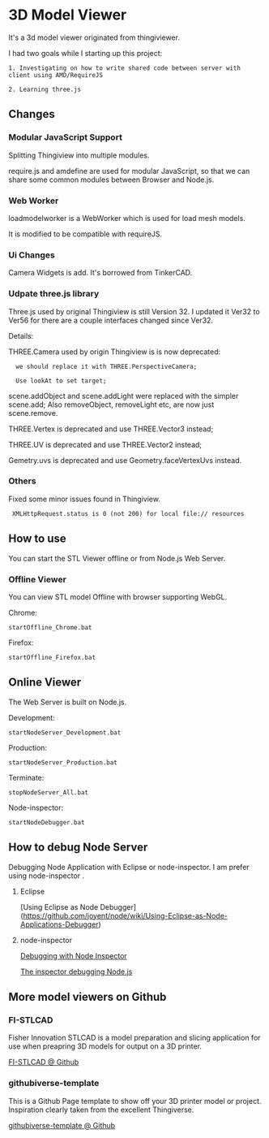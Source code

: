 
# 3D Model Viewer

It's a 3d model viewer originated from thingiviewer.

I had two goals while I starting up this project:

    1. Investigating on how to write shared code between server with client using AMD/RequireJS

    2. Learning three.js

## Changes

### Modular JavaScript Support

Splitting Thingiview into multiple modules.

require.js and amdefine are used for modular JavaScript, so that we can share some common modules between Browser and Node.js.



### Web Worker

loadmodelworker is a WebWorker which is used for load mesh models.

It is modified to be compatible with requireJS.


### Ui Changes

Camera Widgets is add. It's borrowed from TinkerCAD.


### Udpate three.js library

Three.js used by original Thingiview is still Version 32. I updated it Ver32 to Ver56 for there are a couple interfaces changed since Ver32.

Details:

  THREE.Camera used by origin Thingiview is is now deprecated:

      we should replace it with THREE.PerspectiveCamera;

      Use lookAt to set target;

  scene.addObject and scene.addLight were replaced with the simpler scene.add; Also removeObject, removeLight etc, are now just scene.remove.

  THREE.Vertex is deprecated and use THREE.Vector3 instead;

  THREE.UV is deprecated and use THREE.Vector2 instead;

  Gemetry.uvs is deprecated and use Geometry.faceVertexUvs instead.

### Others

Fixed some minor issues found in Thingiview.

     XMLHttpRequest.status is 0 (not 200) for local file:// resources

## How to use

You can start the STL Viewer offline or from Node.js Web Server.

### Offline Viewer


You can view STL model Offline with browser supporting WebGL.


Chrome:

    startOffline_Chrome.bat

Firefox:

    startOffline_Firefox.bat

## Online Viewer

The Web Server is built on Node.js.

Development:

    startNodeServer_Development.bat

Production:

    startNodeServer_Production.bat

Terminate:

    stopNodeServer_All.bat

Node-inspector:

    startNodeDebugger.bat


## How to debug Node Server

Debugging Node Application with Eclipse or node-inspector. I am prefer using node-inspector .

1. Eclipse

    [Using Eclipse as Node Debugger] (https://github.com/joyent/node/wiki/Using-Eclipse-as-Node-Applications-Debugger)

2. node-inspector

    [Debugging with Node Inspector](http://howtonode.org/debugging-with-node-inspector)

    [The inspector debugging Node.js](http://www.noanylove.com/2011/12/node-the-inspector-debugging-node-js/)


## More model viewers on Github

### FI-STLCAD

Fisher Innovation STLCAD is a model preparation and slicing application for use when preapring 3D models for output on a 3D printer.

[FI-STLCAD @ Github](https://github.com/fisherinnovation/FI-STLCAD)


### githubiverse-template

This is a Github Page template to show off your 3D printer model or project. Inspiration clearly taken from the excellent Thingiverse.

[githubiverse-template @ Github](https://github.com/garyhodgson/githubiverse-template)


